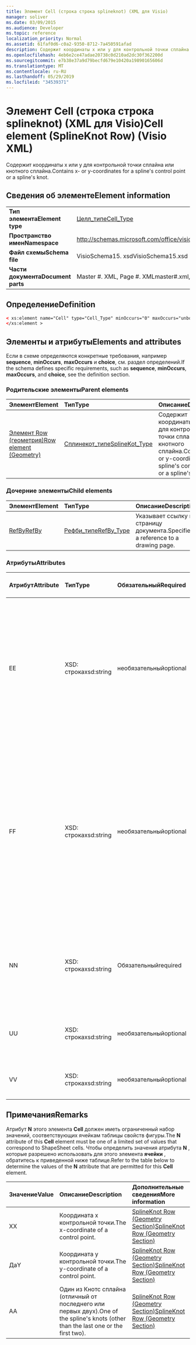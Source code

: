 ```yaml
---
title: Элемент Cell (строка строка splineknot) (XML для Visio)
manager: soliver
ms.date: 03/09/2015
ms.audience: Developer
ms.topic: reference
localization_priority: Normal
ms.assetid: 61faf0d6-c0a2-9350-8712-7a450591afad
description: Содержит координаты x или y для контрольной точки сплайна или кнотного сплайна.
ms.openlocfilehash: 4eb6e2ce47adae20738c0d210ad2dc30f362200d
ms.sourcegitcommit: e7b38e37a9d79becfd679e10420a19890165606d
ms.translationtype: MT
ms.contentlocale: ru-RU
ms.lasthandoff: 05/29/2019
ms.locfileid: "34539371"
---
```

# <a name="cell-element-splineknot-row-visio-xml"></a><span data-ttu-id="7c0f8-103">Элемент Cell (строка строка splineknot) (XML для Visio)</span><span class="sxs-lookup"><span data-stu-id="7c0f8-103">Cell element (SplineKnot Row) (Visio XML)</span></span>

<span data-ttu-id="7c0f8-104">Содержит координаты x или y для контрольной точки сплайна или кнотного сплайна.</span><span class="sxs-lookup"><span data-stu-id="7c0f8-104">Contains x- or y-coordinates for a spline's control point or a spline's knot.</span></span>
  
## <a name="element-information"></a><span data-ttu-id="7c0f8-105">Сведения об элементе</span><span class="sxs-lookup"><span data-stu-id="7c0f8-105">Element information</span></span>

|||
|:-----|:-----|
|<span data-ttu-id="7c0f8-106">**Тип элемента**</span><span class="sxs-lookup"><span data-stu-id="7c0f8-106">**Element type**</span></span> <br/> |[<span data-ttu-id="7c0f8-107">Целл_типе</span><span class="sxs-lookup"><span data-stu-id="7c0f8-107">Cell_Type</span></span>](cell_type-complextypevisio-xml.md) <br/> |
|<span data-ttu-id="7c0f8-108">**Пространство имен**</span><span class="sxs-lookup"><span data-stu-id="7c0f8-108">**Namespace**</span></span> <br/> |http://schemas.microsoft.com/office/visio/2012/main  <br/> |
|<span data-ttu-id="7c0f8-109">**Файл схемы**</span><span class="sxs-lookup"><span data-stu-id="7c0f8-109">**Schema file**</span></span> <br/> |<span data-ttu-id="7c0f8-110">VisioSchema15. xsd</span><span class="sxs-lookup"><span data-stu-id="7c0f8-110">VisioSchema15.xsd</span></span>  <br/> |
|<span data-ttu-id="7c0f8-111">**Части документа**</span><span class="sxs-lookup"><span data-stu-id="7c0f8-111">**Document parts**</span></span> <br/> |<span data-ttu-id="7c0f8-112">Master #. XML, Page #. XML</span><span class="sxs-lookup"><span data-stu-id="7c0f8-112">master#.xml, page#.xml</span></span>  <br/> |
   
## <a name="definition"></a><span data-ttu-id="7c0f8-113">Определение</span><span class="sxs-lookup"><span data-stu-id="7c0f8-113">Definition</span></span>

```XML
< xs:element name="Cell" type="Cell_Type" minOccurs="0" maxOccurs="unbounded" >
</xs:element >
```

## <a name="elements-and-attributes"></a><span data-ttu-id="7c0f8-114">Элементы и атрибуты</span><span class="sxs-lookup"><span data-stu-id="7c0f8-114">Elements and attributes</span></span>

<span data-ttu-id="7c0f8-115">Если в схеме определяются конкретные требования, например **sequence**, **minOccurs**, **maxOccurs** и **choice**, см. раздел определений.</span><span class="sxs-lookup"><span data-stu-id="7c0f8-115">If the schema defines specific requirements, such as **sequence**, **minOccurs**, **maxOccurs**, and **choice**, see the definition section.</span></span> 
  
### <a name="parent-elements"></a><span data-ttu-id="7c0f8-116">Родительские элементы</span><span class="sxs-lookup"><span data-stu-id="7c0f8-116">Parent elements</span></span>

|<span data-ttu-id="7c0f8-117">**Элемент**</span><span class="sxs-lookup"><span data-stu-id="7c0f8-117">**Element**</span></span>|<span data-ttu-id="7c0f8-118">**Тип**</span><span class="sxs-lookup"><span data-stu-id="7c0f8-118">**Type**</span></span>|<span data-ttu-id="7c0f8-119">**Описание**</span><span class="sxs-lookup"><span data-stu-id="7c0f8-119">**Description**</span></span>|
|:-----|:-----|:-----|
|[<span data-ttu-id="7c0f8-120">Элемент Row (геометрия)</span><span class="sxs-lookup"><span data-stu-id="7c0f8-120">Row element (Geometry)</span></span>](row-element-geometry-sectionvisio-xml.md) <br/> |[<span data-ttu-id="7c0f8-121">Сплинекот_типе</span><span class="sxs-lookup"><span data-stu-id="7c0f8-121">SplineKot_Type</span></span>](splineknot_type-complextypevisio-xml.md) <br/> |<span data-ttu-id="7c0f8-122">Содержит координаты x или y для контрольной точки сплайна или кнотного сплайна.</span><span class="sxs-lookup"><span data-stu-id="7c0f8-122">Contains x- or y-coordinates for a spline's control point or a spline's knot.</span></span>  <br/> |
   
### <a name="child-elements"></a><span data-ttu-id="7c0f8-123">Дочерние элементы</span><span class="sxs-lookup"><span data-stu-id="7c0f8-123">Child elements</span></span>

|<span data-ttu-id="7c0f8-124">**Элемент**</span><span class="sxs-lookup"><span data-stu-id="7c0f8-124">**Element**</span></span>|<span data-ttu-id="7c0f8-125">**Тип**</span><span class="sxs-lookup"><span data-stu-id="7c0f8-125">**Type**</span></span>|<span data-ttu-id="7c0f8-126">**Описание**</span><span class="sxs-lookup"><span data-stu-id="7c0f8-126">**Description**</span></span>|
|:-----|:-----|:-----|
|[<span data-ttu-id="7c0f8-127">RefBy</span><span class="sxs-lookup"><span data-stu-id="7c0f8-127">RefBy</span></span>](refby-element-cell_type-complextypevisio-xml.md) <br/> |[<span data-ttu-id="7c0f8-128">Рефби_типе</span><span class="sxs-lookup"><span data-stu-id="7c0f8-128">RefBy_Type</span></span>](refby_type-complextypevisio-xml.md) <br/> |<span data-ttu-id="7c0f8-129">Указывает ссылку на страницу документа.</span><span class="sxs-lookup"><span data-stu-id="7c0f8-129">Specifies a reference to a drawing page.</span></span>  <br/> |
   
### <a name="attributes"></a><span data-ttu-id="7c0f8-130">Атрибуты</span><span class="sxs-lookup"><span data-stu-id="7c0f8-130">Attributes</span></span>

|<span data-ttu-id="7c0f8-131">**Атрибут**</span><span class="sxs-lookup"><span data-stu-id="7c0f8-131">**Attribute**</span></span>|<span data-ttu-id="7c0f8-132">**Тип**</span><span class="sxs-lookup"><span data-stu-id="7c0f8-132">**Type**</span></span>|<span data-ttu-id="7c0f8-133">**Обязательный**</span><span class="sxs-lookup"><span data-stu-id="7c0f8-133">**Required**</span></span>|<span data-ttu-id="7c0f8-134">**Описание**</span><span class="sxs-lookup"><span data-stu-id="7c0f8-134">**Description**</span></span>|<span data-ttu-id="7c0f8-135">**Возможные значения**</span><span class="sxs-lookup"><span data-stu-id="7c0f8-135">**Possible values**</span></span>|
|:-----|:-----|:-----|:-----|:-----|
|<span data-ttu-id="7c0f8-136">E</span><span class="sxs-lookup"><span data-stu-id="7c0f8-136">E</span></span>  <br/> |<span data-ttu-id="7c0f8-137">XSD: строка</span><span class="sxs-lookup"><span data-stu-id="7c0f8-137">xsd:string</span></span>  <br/> |<span data-ttu-id="7c0f8-138">необязательный</span><span class="sxs-lookup"><span data-stu-id="7c0f8-138">optional</span></span>  <br/> |<span data-ttu-id="7c0f8-139">Указывает, что формула возвращает ошибку.</span><span class="sxs-lookup"><span data-stu-id="7c0f8-139">Indicates that the formula evaluates to an error.</span></span> <span data-ttu-id="7c0f8-140">Значение **E** — это текущее значение (строка сообщения об ошибке); значение атрибута **V** — это Последнее допустимое значение.</span><span class="sxs-lookup"><span data-stu-id="7c0f8-140">The value of **E** is the current value (an error message string); the value of the **V** attribute is the last valid value.</span></span>  <br/> |<span data-ttu-id="7c0f8-141">Строка сообщения об ошибке.</span><span class="sxs-lookup"><span data-stu-id="7c0f8-141">An error message string.</span></span>  <br/> |
|<span data-ttu-id="7c0f8-142">F</span><span class="sxs-lookup"><span data-stu-id="7c0f8-142">F</span></span>  <br/> |<span data-ttu-id="7c0f8-143">XSD: строка</span><span class="sxs-lookup"><span data-stu-id="7c0f8-143">xsd:string</span></span>  <br/> |<span data-ttu-id="7c0f8-144">необязательный</span><span class="sxs-lookup"><span data-stu-id="7c0f8-144">optional</span></span>  <br/> | <span data-ttu-id="7c0f8-145">Представляет формулу элемента.</span><span class="sxs-lookup"><span data-stu-id="7c0f8-145">Represents the element's formula.</span></span> <span data-ttu-id="7c0f8-146">Этот атрибут может содержать одну из следующих строк:</span><span class="sxs-lookup"><span data-stu-id="7c0f8-146">This attribute can contain one of the following strings:</span></span>  <br/>  <span data-ttu-id="7c0f8-147">' (формула) ', если формула существует локально</span><span class="sxs-lookup"><span data-stu-id="7c0f8-147">'(some formula)' if the formula exists locally</span></span>  <br/>  <span data-ttu-id="7c0f8-148">`No Formula`Если формула локально удалена или заблокирована</span><span class="sxs-lookup"><span data-stu-id="7c0f8-148">`No Formula` if the formula is locally deleted or blocked</span></span>  <br/>  <span data-ttu-id="7c0f8-149">`Inh`, если формула наследуется.</span><span class="sxs-lookup"><span data-stu-id="7c0f8-149">`Inh` if the formula is inherited.</span></span>  <br/> |<span data-ttu-id="7c0f8-150">Формула.</span><span class="sxs-lookup"><span data-stu-id="7c0f8-150">A formula.</span></span>  <br/> |
|<span data-ttu-id="7c0f8-151">N</span><span class="sxs-lookup"><span data-stu-id="7c0f8-151">N</span></span>  <br/> |<span data-ttu-id="7c0f8-152">XSD: строка</span><span class="sxs-lookup"><span data-stu-id="7c0f8-152">xsd:string</span></span>  <br/> |<span data-ttu-id="7c0f8-153">Обязательный</span><span class="sxs-lookup"><span data-stu-id="7c0f8-153">required</span></span>  <br/> |<span data-ttu-id="7c0f8-154">Представляет имя ячейки таблицы свойств фигуры.</span><span class="sxs-lookup"><span data-stu-id="7c0f8-154">Represents the name of the ShapeSheet cell.</span></span>  <br/> |<span data-ttu-id="7c0f8-155">Имя ячейки таблицы свойств фигуры.</span><span class="sxs-lookup"><span data-stu-id="7c0f8-155">The name of the ShapeSheet cell.</span></span>  <br/> <span data-ttu-id="7c0f8-156">Ознакомьтесь с разделом "Примечания" ниже.</span><span class="sxs-lookup"><span data-stu-id="7c0f8-156">See the Remarks section below.</span></span>  <br/> |
|<span data-ttu-id="7c0f8-157">U</span><span class="sxs-lookup"><span data-stu-id="7c0f8-157">U</span></span>  <br/> |<span data-ttu-id="7c0f8-158">XSD: строка</span><span class="sxs-lookup"><span data-stu-id="7c0f8-158">xsd:string</span></span>  <br/> |<span data-ttu-id="7c0f8-159">необязательный</span><span class="sxs-lookup"><span data-stu-id="7c0f8-159">optional</span></span>  <br/> |<span data-ttu-id="7c0f8-160">Представляет единицу измерения. значение по умолчанию — DL.</span><span class="sxs-lookup"><span data-stu-id="7c0f8-160">Represents a unit of measure The default is DL.</span></span>  <br/> |<span data-ttu-id="7c0f8-161">Единицы ячейки.</span><span class="sxs-lookup"><span data-stu-id="7c0f8-161">The units of the cell.</span></span>  <br/> |
|<span data-ttu-id="7c0f8-162">V</span><span class="sxs-lookup"><span data-stu-id="7c0f8-162">V</span></span>  <br/> |<span data-ttu-id="7c0f8-163">XSD: строка</span><span class="sxs-lookup"><span data-stu-id="7c0f8-163">xsd:string</span></span>  <br/> |<span data-ttu-id="7c0f8-164">необязательный</span><span class="sxs-lookup"><span data-stu-id="7c0f8-164">optional</span></span>  <br/> |<span data-ttu-id="7c0f8-165">Представляет значение ячейки.</span><span class="sxs-lookup"><span data-stu-id="7c0f8-165">Represents the value of the cell.</span></span>  <br/> |<span data-ttu-id="7c0f8-166">Значение ячейки таблицы свойств фигуры.</span><span class="sxs-lookup"><span data-stu-id="7c0f8-166">The value of the ShapeSheet cell.</span></span>  <br/> |
   
## <a name="remarks"></a><span data-ttu-id="7c0f8-167">Примечания</span><span class="sxs-lookup"><span data-stu-id="7c0f8-167">Remarks</span></span>

<span data-ttu-id="7c0f8-168">Атрибут **N** этого элемента **Cell** должен иметь ограниченный набор значений, соответствующих ячейкам таблицы свойств фигуры.</span><span class="sxs-lookup"><span data-stu-id="7c0f8-168">The **N** attribute of this **Cell** element must be one of a limited set of values that correspond to ShapeSheet cells.</span></span> <span data-ttu-id="7c0f8-169">Чтобы определить значения атрибута **N** , которые разрешено использовать для этого элемента **ячейки** , обратитесь к приведенной ниже таблице.</span><span class="sxs-lookup"><span data-stu-id="7c0f8-169">Refer to the table below to determine the values of the **N** attribute that are permitted for this **Cell** element.</span></span> 
  
|<span data-ttu-id="7c0f8-170">**Значение**</span><span class="sxs-lookup"><span data-stu-id="7c0f8-170">**Value**</span></span>|<span data-ttu-id="7c0f8-171">**Описание**</span><span class="sxs-lookup"><span data-stu-id="7c0f8-171">**Description**</span></span>|<span data-ttu-id="7c0f8-172">**Дополнительные сведения**</span><span class="sxs-lookup"><span data-stu-id="7c0f8-172">**More information**</span></span>|
|:-----|:-----|:-----|
|<span data-ttu-id="7c0f8-173">X</span><span class="sxs-lookup"><span data-stu-id="7c0f8-173">X</span></span>  <br/> |<span data-ttu-id="7c0f8-174">Координата x контрольной точки.</span><span class="sxs-lookup"><span data-stu-id="7c0f8-174">The x-coordinate of a control point.</span></span>  <br/> |[<span data-ttu-id="7c0f8-175">SplineKnot Row (Geometry Section)</span><span class="sxs-lookup"><span data-stu-id="7c0f8-175">SplineKnot Row (Geometry Section)</span></span>](splineknot-row-geometry-section.md) <br/> |
|<span data-ttu-id="7c0f8-176">Да</span><span class="sxs-lookup"><span data-stu-id="7c0f8-176">Y</span></span>  <br/> |<span data-ttu-id="7c0f8-177">Координата y контрольной точки.</span><span class="sxs-lookup"><span data-stu-id="7c0f8-177">The y-coordinate of a control point.</span></span>  <br/> |[<span data-ttu-id="7c0f8-178">SplineKnot Row (Geometry Section)</span><span class="sxs-lookup"><span data-stu-id="7c0f8-178">SplineKnot Row (Geometry Section)</span></span>](splineknot-row-geometry-section.md) <br/> |
|<span data-ttu-id="7c0f8-179">A</span><span class="sxs-lookup"><span data-stu-id="7c0f8-179">A</span></span>  <br/> |<span data-ttu-id="7c0f8-180">Один из Кнотс сплайна (отличный от последнего или первых двух).</span><span class="sxs-lookup"><span data-stu-id="7c0f8-180">One of the spline's knots (other than the last one or the first two).</span></span>  <br/> |[<span data-ttu-id="7c0f8-181">SplineKnot Row (Geometry Section)</span><span class="sxs-lookup"><span data-stu-id="7c0f8-181">SplineKnot Row (Geometry Section)</span></span>](splineknot-row-geometry-section.md) <br/> |
   

